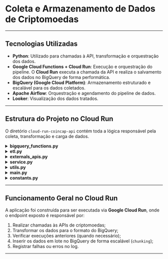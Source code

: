 
# Coleta e Armazenamento de Dados de Criptomoedas

---

## Tecnologias Utilizadas

- **Python**: Utilizado para chamadas à API, transformação e orquestração dos dados.
- **Google Cloud Functions + Cloud Run**: Execução e orquestração do pipeline. O **Cloud Run** executa a chamada da API e realiza o salvamento dos dados no BigQuery de forma performática.
- **BigQuery (Google Cloud Platform)**: Armazenamento estruturado e escalável para os dados coletados.
- **Apache Airflow**: Orquestração e agendamento do pipeline de dados.
- **Looker**: Visualização dos dados tratados.

---

## Estrutura do Projeto no Cloud Run

O diretório `cloud-run-coincap-api` contém toda a lógica responsável pela coleta, transformação e carga de dados.

<details>
  <summary><strong>bigquery_functions.py</strong></summary>

Funções auxiliares para interação com o BigQuery:

- `insert_into_bigquery(rows, table, chunk_size)`:  
  Insere dados em qualquer tabela do BigQuery de forma escalável via chunking.

- `check_execution_date(crypto_id, current_date)`:  
  Verifica a última execução de uma determinada criptomoeda para evitar reprocessamento.

- `insert_log_entry(crypto_id, status, json_error, timestamp_hour)`:  
  Insere registros de erro na tabela de log.

</details>

<details>
  <summary><strong>etl.py</strong></summary>

Responsável pela transformação dos dados para os formatos compatíveis com o BigQuery:

- `transform_assets_data(json_data)`  
- `transform_rates_data(json_data)`  
- `transform_assets_history_data(json_data, crypto_id, execution_date)`  

Essas funções garantem que os dados estejam no formato correto e com os tipos apropriados para evitar falhas de carregamento.

</details>

<details>
  <summary><strong>externals_apis.py</strong></summary>

Responsável pelas chamadas externas à API CoinCap:

- `get_assets_data(token, ids=None)`  
- `get_rates_data(token, ids=None)`  
- `get_assets_history_data(token, crypto_id, start_timestamp, end_timestamp)`  

Cada função realiza tratamento de parâmetros, erros e retorno das respostas de forma padronizada.

</details>

<details>
  <summary><strong>service.py</strong></summary>

Coordena o fluxo completo de dados:

- `process_assets_data(token, cryptos)`  
- `process_rates_data(token, cryptos)`  
- `process_assets_history_data(token, cryptos)`:  
  Executa uma verificação no BigQuery para garantir que o histórico da cripto não foi processado no dia antes de continuar. Processa dados individualmente por cripto, em uma estrutura de repetição.

</details>

<details>
  <summary><strong>utils.py</strong></summary>

Funções utilitárias reutilizadas em diversas partes do projeto. Auxiliam na padronização e organização da lógica.

</details>

<details>
  <summary><strong>main.py</strong></summary>

Ponto de entrada principal da aplicação no Cloud Run:

- Realiza a chamada das funções de `service.py`
- Trata erros e logs
- Realiza leitura do token e do corpo da requisição enviada ao endpoint

</details>

<details>
  <summary><strong>constants.py</strong></summary>

Armazena variáveis globais, configurações e nomes de tabelas:

```python
import os

class Config:
    API_URL = os.environ.get("API_URL")
    BIGQUERY_DATASET = "cadastra-teste.APIcripto"
    BATCH_SIZE = 500

class TableNames:
    ASSETS = f"{Config.BIGQUERY_DATASET}.assets"
    RATES = f"{Config.BIGQUERY_DATASET}.rates"
    ASSETS_HISTORY = f"{Config.BIGQUERY_DATASET}.assets_history"
    LOG_EXECUTION = f"{Config.BIGQUERY_DATASET}.log_execution"
```

</details>

---

## Funcionamento Geral no Cloud Run

A aplicação foi construída para ser executada via **Google Cloud Run**, onde o endpoint exposto é responsável por:

1. Realizar chamadas às APIs de criptomoedas;
2. Transformar os dados para o formato do BigQuery;
3. Verificar execuções anteriores (quando necessário);
4. Inserir os dados em lote no BigQuery de forma escalável (`chunking`);
5. Registrar falhas ou erros no log.

---